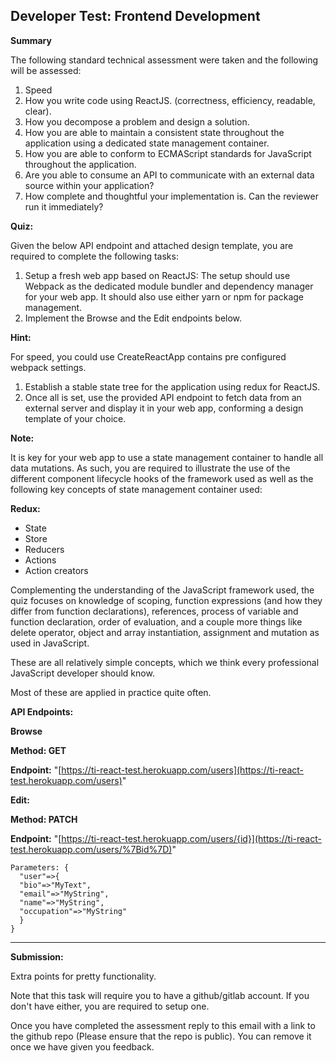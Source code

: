 ## Developer Test: Frontend Development

**Summary**

The following standard technical assessment were taken and  the following will be assessed:

 1. Speed
 2. How you write code using ReactJS. (correctness, efficiency, readable, clear).
 2. How you decompose a problem and design a solution.
 3. How you are able to maintain a consistent state throughout the application using a dedicated state management container.
 4. How you are able to conform to ECMAScript standards for JavaScript throughout the application.
 5. Are you able to consume an API to communicate with an external data source within your application?
 6. How complete and thoughtful your implementation is. Can the reviewer run it immediately?

**Quiz:**

Given the below API endpoint and attached design template, you are required to complete the following tasks:
 1. Setup a fresh web app based on ReactJS: The setup should use Webpack as the dedicated module bundler and dependency manager for your web app. It should also use either yarn or npm for package management.
 2. Implement the Browse and the Edit endpoints below.

**Hint:**

For speed, you could use CreateReactApp contains pre configured webpack settings.
  
1. Establish a stable state tree for the application using redux for ReactJS.
3. Once all is set, use the provided API endpoint to fetch data from an external server and display it in your web app, conforming a design template of your choice. 

**Note:**

It is key for your web app to use a state management container to handle all data mutations. As such, you are required to illustrate the use of the different component lifecycle hooks of the framework used as well as the following key concepts of state management container used:
   
**Redux:**
* State
* Store
* Reducers
* Actions
* Action creators

Complementing the understanding of the JavaScript framework used, the quiz focuses on knowledge of scoping, function expressions (and how they differ from function declarations), references, process of variable and function declaration, order of evaluation, and a couple more things like delete operator, object and array instantiation, assignment and mutation as used in JavaScript. 

These are all relatively simple concepts, which we think every professional JavaScript developer should know. 

Most of these are applied in practice quite often.

**API Endpoints:**

**Browse**

**Method: GET**

**Endpoint:** "[https://ti-react-test.herokuapp.com/users](https://ti-react-test.herokuapp.com/users)"

**Edit:**

**Method: PATCH** 

**Endpoint:** "[https://ti-react-test.herokuapp.com/users/{id}](https://ti-react-test.herokuapp.com/users/%7Bid%7D)"

    Parameters: {
      "user"=>{
      "bio"=>"MyText",
      "email"=>"MyString",
      "name"=>"MyString",
      "occupation"=>"MyString"
      }
    }

   ---------

**Submission:**

Extra points for pretty functionality.

Note that this task will require you to have a github/gitlab account. If you don't have either, you are required to setup one.

Once you have completed the assessment reply to this email with a link to the github repo (Please ensure that the repo is public). You can remove it once we have given you feedback.